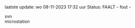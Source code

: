 laatste update: 
wo 08-11-2023 17:32   uur 
Status: FAALT - fout - 
<div class="service R">svn</div><div class="service Y">microstation</div>